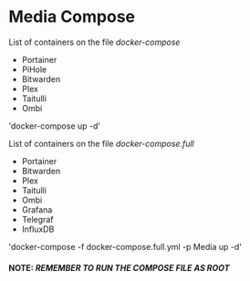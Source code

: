 # Media Compose

List of containers on the file *docker-compose*

- Portainer
- PiHole
- Bitwarden
- Plex
- Taitulli
- Ombi

'docker-compose up -d' 

List of containers on the file *docker-compose.full*

- Portainer
- Bitwarden
- Plex
- Taitulli
- Ombi
- Grafana
- Telegraf
- InfluxDB

'docker-compose -f docker-compose.full.yml -p Media up -d'

#### **NOTE:** *REMEMBER TO RUN THE COMPOSE FILE AS ROOT*
